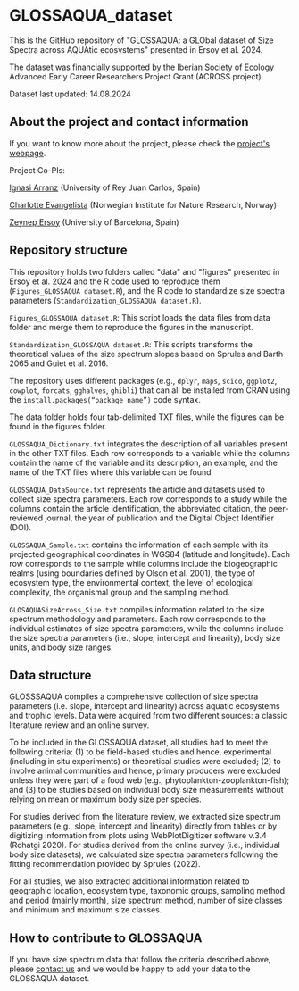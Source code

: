 # GLOSSAQUA_dataset

This is the GitHub repository of "GLOSSAQUA: a GLObal dataset of Size Spectra across AQUAtic ecosystems" presented in Ersoy et al. 2024.

The dataset was financially supported by the [Iberian Society of Ecology](https://www.sibecol.org/en/) Advanced Early Career Researchers Project Grant (ACROSS project).

Dataset last updated: 14.08.2024


## About the project and contact information

If you want to know more about the project, please check the [project's webpage](https://across.netlify.app/).

Project Co-PIs: 

<a href="https://www.ignasiarranz.com/" target="_blank">Ignasi Arranz</a> (University of Rey Juan Carlos, Spain)

<a href="https://charlotteevangelista.weebly.com/" target="_blank">Charlotte Evangelista</a> (Norwegian Institute for Nature Research, Norway)

<a href="https://zeynepersoy.com/" target="_blank">Zeynep Ersoy</a> (University of Barcelona, Spain)


## Repository structure

This repository holds two folders called "data" and "figures"  presented in Ersoy et al. 2024 and the R code used to reproduce them (`Figures_GLOSSAQUA dataset.R`), and the R code to standardize size spectra parameters (`Standardization_GLOSSAQUA dataset.R`).

`Figures_GLOSSAQUA dataset.R`: This script loads the data files from data folder and merge them to reproduce the figures in the manuscript.

`Standardization_GLOSSAQUA dataset.R`: This scripts transforms the theoretical values of the size spectrum slopes based on Sprules and Barth 2065 and Guiet et al. 2016.

The repository uses different packages (e.g., `dplyr`, `maps`, `scico`, `ggplot2`, `cowplot`, `forcats`, `gghalves`, `ghibli`) that can all be installed from CRAN using the `install.packages(“package name”)` code syntax.

The data folder holds four tab-delimited TXT files, while the figures can be found in the figures folder.

`GLOSSAQUA_Dictionary.txt`  integrates the description of all variables present in the other TXT files. Each row corresponds to a variable while the columns contain the name of the variable and its description, an example, and the name of the TXT files where this variable can be found

`GLOSSAQUA_DataSource.txt` represents the article and datasets used to collect size spectra parameters. Each row corresponds to a study while the columns contain the article identification, the abbreviated citation, the peer-reviewed journal, the year of publication and the Digital Object Identifier (DOI).

`GLOSSAQUA_Sample.txt` contains the information of each sample with its projected geographical coordinates in WGS84 (latitude and longitude). Each row corresponds to the sample while columns include the biogeographic realms (using boundaries defined by Olson et al. 2001), the type of ecosystem type, the environmental context, the level of ecological complexity, the organismal group and the sampling method.

`GLOSAQUASizeAcross_Size.txt` compiles information related to the size spectrum methodology and parameters. Each row corresponds to the individual estimates of size spectra parameters, while the columns include the size spectra parameters (i.e., slope, intercept and linearity), body size units, and body size ranges.


## Data structure

GLOSSSAQUA compiles a comprehensive collection of size spectra parameters (i.e. slope, intercept and linearity) across aquatic ecosystems and trophic levels. Data were acquired from two different sources: a classic literature review and an online survey.

To be included in the GLOSSAQUA dataset, all studies had to meet the following criteria: (1) to be field-based studies and hence, experimental (including in situ experiments) or theoretical studies were excluded; (2) to involve animal communities and hence, primary producers were excluded unless they were part of a food web (e.g., phytoplankton-zooplankton-fish); and (3) to be studies based on individual body size measurements without relying on mean or maximum body size per species.

For studies derived from the literature review, we extracted size spectrum parameters (e.g., slope, intercept and linearity) directly from tables or by digitizing information from plots using WebPlotDigitizer software v.3.4 (Rohatgi 2020). For studies derived from the online survey (i.e., individual body size datasets), we calculated size spectra parameters following the fitting recommendation provided by Sprules (2022). 

For all studies, we also extracted additional information related to geographic location, ecosystem type, taxonomic groups, sampling method and period (mainly month), size spectrum method, number of size classes and minimum and maximum size classes. 
 


## How to contribute to GLOSSAQUA

If you have size spectrum data that follow the criteria described above, please
<a href='mailto:ignasi.arranz@urjc.es,charlotte.evangelista0@gmail.com,zzeynepersoy@gmail.com'>contact us</a> and we would be happy to add your data to the GLOSSAQUA dataset.


